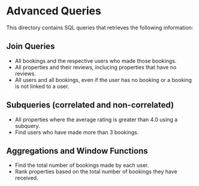 # Advanced Queries

This directory contains SQL queries that retrieves the following information:

## Join Queries

- All bookings and the respective users who made those bookings.
- All properties and their reviews, inclucing properties that have no reviews.
- All users and all bookings, even if the user has no booking or a booking is not linked to a user.

## Subqueries (correlated and non-correlated)

- All properties where the average rating is greater than 4.0 using a subquery.
- Find users who have made more than 3 bookings.

## Aggregations and Window Functions

- Find the total number of bookings made by each user.
- Rank properties based on the total number of bookings they have received.
